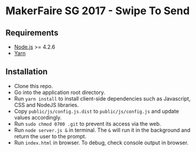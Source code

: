 # MakerFaire SG 2017 - Swipe To Send

## Requirements
- [Node.js](https://nodejs.org/) >= 4.2.6
- [Yarn](https://yarnpkg.com/)

## Installation
- Clone this repo.
- Go into the application root directory.
- Run `yarn install` to install client-side dependencies such as Javascript, CSS and NodeJS libraries.
- Copy `public/js/config.js.dist` to `public/js/config.js` and update values accordingly.
- Run `sudo chmod 0700 .git` to prevent its access via the web.
- Run `node server.js &` in terminal. The `&` will run it in the background and return the user to the prompt.
- Run `index.html` in browser. To debug, check console output in browser.

